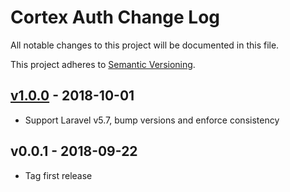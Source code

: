 # Cortex Auth Change Log

All notable changes to this project will be documented in this file.

This project adheres to [Semantic Versioning](CONTRIBUTING.md).


## [v1.0.0] - 2018-10-01
- Support Laravel v5.7, bump versions and enforce consistency

## v0.0.1 - 2018-09-22
- Tag first release

[v1.0.0]: https://github.com/rinvex/cortex-auth-b2b2c2/compare/v0.0.1...v1.0.0
